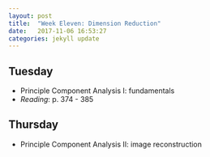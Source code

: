 ```yaml
---
layout: post
title:  "Week Eleven: Dimension Reduction"
date:   2017-11-06 16:53:27
categories: jekyll update
---
```


## Tuesday
- Principle Component Analysis I: fundamentals
- *Reading*: p. 374 - 385

## Thursday
- Principle Component Analysis II: image reconstruction